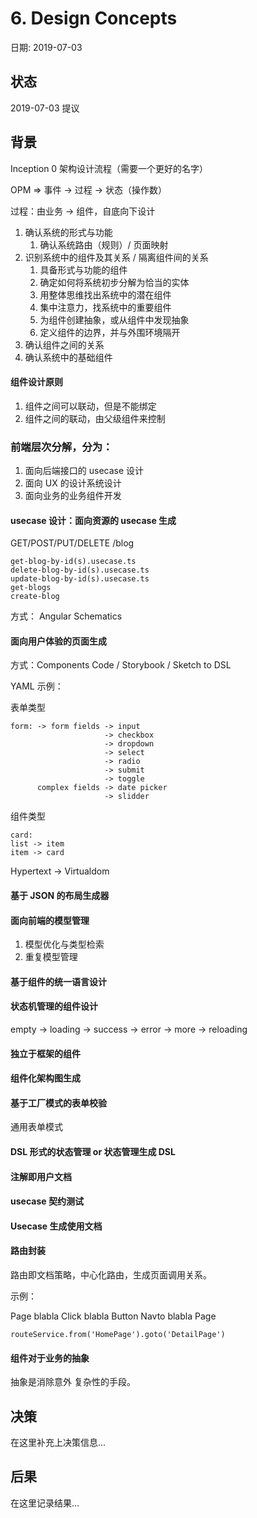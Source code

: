 # 6. Design Concepts

日期: 2019-07-03

## 状态

2019-07-03 提议

## 背景

Inception 0 架构设计流程（需要一个更好的名字）

OPM => 事件 -> 过程 -> 状态（操作数）

过程：由业务 -> 组件，自底向下设计

1. 确认系统的形式与功能
   1. 确认系统路由（规则）/ 页面映射
2. 识别系统中的组件及其关系 / 隔离组件间的关系
   1. 具备形式与功能的组件
   2. 确定如何将系统初步分解为恰当的实体
   3. 用整体思维找出系统中的潜在组件
   4. 集中注意力，找系统中的重要组件
   5. 为组件创建抽象，或从组件中发现抽象
   6. 定义组件的边界，并与外围环境隔开
3. 确认组件之间的关系 
4. 确认系统中的基础组件

#### 组件设计原则

1. 组件之间可以联动，但是不能绑定
2. 组件之间的联动，由父级组件来控制

### 前端层次分解，分为：

1. 面向后端接口的 usecase 设计
2. 面向 UX 的设计系统设计
3. 面向业务的业务组件开发

#### usecase 设计：面向资源的 usecase 生成 

GET/POST/PUT/DELETE /blog

```
get-blog-by-id(s).usecase.ts
delete-blog-by-id(s).usecase.ts
update-blog-by-id(s).usecase.ts
get-blogs
create-blog
```

方式： Angular Schematics

#### 面向用户体验的页面生成 

方式：Components Code / Storybook / Sketch to DSL

YAML 示例：

表单类型

```
form: -> form fields -> input
                     -> checkbox
                     -> dropdown
                     -> select
                     -> radio
                     -> submit
                     -> toggle
      complex fields -> date picker
                     -> slidder
```

组件类型

```
card:
list -> item
item -> card
```

Hypertext -> Virtualdom 

#### 基于 JSON 的布局生成器

#### 面向前端的模型管理

1. 模型优化与类型检索
2. 重复模型管理

#### 基于组件的统一语言设计


#### 状态机管理的组件设计

empty -> loading -> success -> error -> more -> reloading

#### 独立于框架的组件

#### 组件化架构图生成

#### 基于工厂模式的表单校验

通用表单模式

#### DSL 形式的状态管理 or 状态管理生成 DSL 

#### 注解即用户文档

#### usecase 契约测试


#### Usecase 生成使用文档

#### 路由封装

路由即文档策略，中心化路由，生成页面调用关系。

示例：

Page blabla
Click blabla Button
Navto blabla Page

```
routeService.from('HomePage').goto('DetailPage')
```

#### 组件对于业务的抽象

抽象是消除意外 复杂性的手段。


## 决策

在这里补充上决策信息...

## 后果

在这里记录结果...
